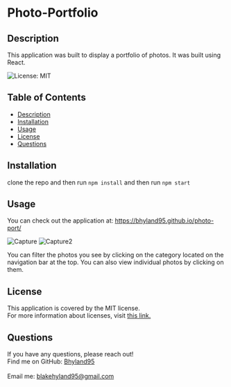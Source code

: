# Photo-Portfolio

## Description
This application was built to display a portfolio of photos. It was built using React.

![License: MIT](https://img.shields.io/badge/License-MIT-yellow.svg)
 
 ## Table of Contents
  - [Description](#description)
  - [Installation](#installation)
  - [Usage](#usage)
  - [License](#license)
  - [Questions](#questions)

## Installation
clone the repo and then 
run `npm install` and then 
run `npm start` 

## Usage
You can check out the application at: https://bhyland95.github.io/photo-port/

![Capture](https://user-images.githubusercontent.com/84405590/150446109-e9878653-b3c7-40ea-91db-7dd33bb67726.PNG)
![Capture2](https://user-images.githubusercontent.com/84405590/150446119-0510dce7-d97b-4c20-9e83-0baf57c838ea.PNG)

You can filter the photos you see by clicking on the category located on the navigation bar at the top. You can also view individual photos by clicking on them. 


  ## License
  This application is covered by the MIT license. 
  <br />
  For more information about licenses, visit [this link.](https://docs.github.com/en/repositories/managing-your-repositorys-settings-and-features/customizing-your-repository/licensing-a-repository)
  


## Questions
If you have any questions, please reach out! 
<br />
Find me on GitHub: [Bhyland95](https://github.com/Bhyland95)<br />
<br />
Email me: blakehyland95@gmail.com


